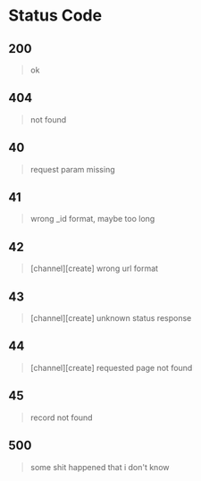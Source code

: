 # Status Code

## 200
> ok

## 404
> not found

## 40
> request param missing

## 41
> wrong _id format, maybe too long

## 42
> [channel][create] wrong url format

## 43
> [channel][create] unknown status response

## 44
> [channel][create] requested page not found

## 45
> record not found

## 500
> some shit happened that i don't know